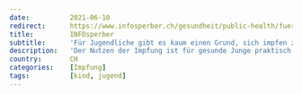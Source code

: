 ```yaml
---
date:          2021-06-10
redirect:      https://www.infosperber.ch/gesundheit/public-health/fuer-jugendliche-gibt-es-kaum-einen-grund-sich-impfen-zu-lassen/
title:         INFOsperber
subtitle:      'Für Jugendliche gibt es kaum einen Grund, sich impfen zu lassen'
description:   'Der Nutzen der Impfung ist für gesunde Junge praktisch null. Über mögliche Langzeitrisiken weiss man noch nichts.'
country:       CH
categories:    [Impfung]
tags:          [kind, jugend]
---
```


